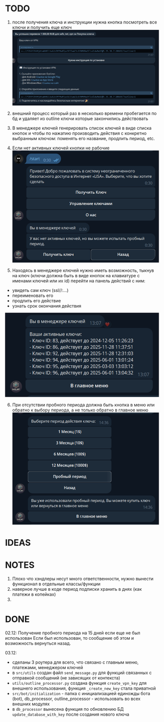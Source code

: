 # TODO

1. после получения ключа и инструкции нужна кнопка посмотреть все ключи и получить еще ключ
![img.png](img.png)

2.  внешний процесс который раз в несколько времени пробегается по бд и удаляет из outline ключи которые закончились действовать

3. В менеджере ключей генерировать список ключей в виде списка кнопок
и чтобы по нажатию производить действия с конкретно выбранным ключом:
поменять его название, продлить период, etc.

4. Если нет активных ключей кнопки не рабочие
![img_2.png](img_2.png)

5. Находясь в менеджере ключей нужно иметь возможность, тыкнув на ключ (ключи должна быть в виде кнопок на клавиатуре с именами ключей или их id)
перейти на панель действий с ним: 
- увидеть сам ключ (ssl//:...)
- переименовать его
- продлить его действие
- узнать срок окончания действия

![img_3.png](img_3.png)

6. При отсутствии пробного периода должна быть кнопка в меню или обратно к выбору периода, а не только обратно в главное меню
![img_4.png](img_4.png)
# IDEAS


# NOTES
1.  Плохо что хэндлеры несут много ответственности, нужно вынести функционал в отдельные классы/функции
2. наверное лучше в коде период подписки хранить в днях (как платежи в копейках)
3. 
# DONE

02.12: Получение пробного периода на 15 дней если еще не был использован
Если был использован, то сообщение об этом и возможность вернуться назад.

03.12: 
- сделаны 3 роутера для всего, что связано с главным меню, платежами, менеджером ключей
- в `src/utils` создан файл `send_message.py` для функций связанных с отправкой сообщений (не зависящих от контекста)
- `utils/outline_processor.py` создана функция `create_vpn_key` для внешнего использования, функция `_create_new_key` стала приватной
- `src/bot/initialization` - папка с инициализацией единожды бота (bot), db_processor, outline_processor - использовать во всех внешних модулях
- в `db_processor` вынесена функция по обновлению БД `update_database_with_key` после создания нового ключа